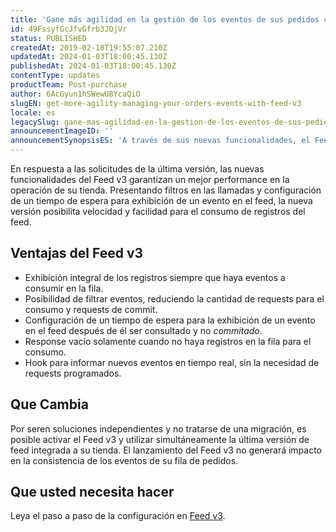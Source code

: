 ```yaml
---
title: 'Gane más agilidad en la gestión de los eventos de sus pedidos con el Feed v3'
id: 49FssyfGcJfvGfrb3JQjVr
status: PUBLISHED
createdAt: 2019-02-18T19:55:07.210Z
updatedAt: 2024-01-03T18:00:45.130Z
publishedAt: 2024-01-03T18:00:45.130Z
contentType: updates
productTeam: Post-purchase
author: 6AcGyun1hSWewU8YcaQiO
slugEN: get-more-agility-managing-your-orders-events-with-feed-v3
locale: es
legacySlug: gane-mas-agilidad-en-la-gestion-de-los-eventos-de-sus-pedidos-con-el-feed
announcementImageID: ''
announcementSynopsisES: 'A través de sus nuevas funcionalidades, el Feed v3 permite una gestión más eficaz de los registros de su feed. '
---
```


En respuesta a las solicitudes de la última versión, las nuevas funcionalidades del Feed v3 garantizan un mejor performance en la operación de su tienda. Presentando filtros en las llamadas y configuración de un tiempo de espera para exhibición de un evento en el feed, la nueva versión posibilita velocidad y facilidad para el consumo de registros del feed.

## Ventajas del Feed v3

- Exhibición integral de los registros siempre que haya eventos a consumir en la fila.
- Posibilidad de filtrar eventos, reduciendo la cantidad de requests para el consumo y requests de commit.
- Configuración de un tiempo de espera para la exhibición de un evento en el feed después de él ser consultado y no _commitado_.
- Response vacío solamente cuando no haya registros en la fila para el consumo.
- Hook para informar nuevos eventos en tiempo real, sin la necesidad de requests programados.

## Que Cambia

Por seren soluciones independientes y no tratarse de una migración, es posible activar el Feed v3 y utilizar simultáneamente la última versión de feed integrada a su tienda. El lanzamiento del Feed v3 no generará impacto en la consistencia de los eventos de su fila de pedidos.

## Que usted necesita hacer

Leya el paso a paso de la configuración en [Feed v3](https://developers.vtex.com/docs/guides/orders-feed).
